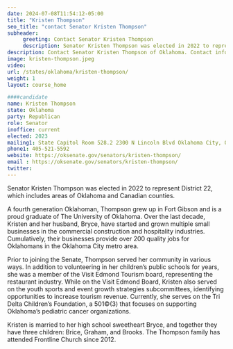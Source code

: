 ```yaml
---
date: 2024-07-08T11:54:12-05:00
title: "Kristen Thompson"
seo_title: "contact Senator Kristen Thompson"
subheader:
     greeting: Contact Senator Kristen Thompson
     description: Senator Kristen Thompson was elected in 2022 to represent District 22, which includes areas of Oklahoma and Canadian counties.
description: Contact Senator Kristen Thompson of Oklahoma. Contact information for Kristen Thompson includes email address, phone number, and mailing address.
image: kristen-thompson.jpeg
video:
url: /states/oklahoma/kristen-thompson/
weight: 1
layout: course_home

####candidate
name: Kristen Thompson
state: Oklahoma
party: Republican
role: Senator
inoffice: current
elected: 2023
mailing1: State Capitol Room 528.2 2300 N Lincoln Blvd Oklahoma City, OK 73105
phone1: 405-521-5592
website: https://oksenate.gov/senators/kristen-thompson/
email : https://oksenate.gov/senators/kristen-thompson/
twitter:
---
```

Senator Kristen Thompson was elected in 2022 to represent District 22, which includes areas of Oklahoma and Canadian counties.

A fourth generation Oklahoman, Thompson grew up in Fort Gibson and is a proud graduate of The University of Oklahoma.  Over the last decade, Kristen and her husband, Bryce, have started and grown multiple small businesses in the commercial construction and hospitality industries.  Cumulatively, their businesses provide over 200 quality jobs for Oklahomans in the Oklahoma City metro area.

Prior to joining the Senate, Thompson served her community in various ways.  In addition to volunteering in her children’s public schools for years, she was a member of the Visit Edmond Tourism board, representing the restaurant industry.  While on the Visit Edmond Board, Kristen also served on the youth sports and event growth strategies subcommittees, identifying opportunities to increase tourism revenue.  Currently, she serves on the Tri Delta Children’s Foundation, a 501©(3) that focuses on supporting Oklahoma’s pediatric cancer organizations.

Kristen is married to her high school sweetheart Bryce, and together they have three children: Brice, Graham, and Brooks.  The Thompson family has attended Frontline Church since 2012.
